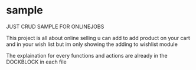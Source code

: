 # sample
JUST CRUD SAMPLE FOR ONLINEJOBS


This project is all about online selling u can add to add product on your cart and in your wish list but im only showing the adding to wishlist module

The explaination for every functions and actions are already in the DOCKBLOCK in each file
